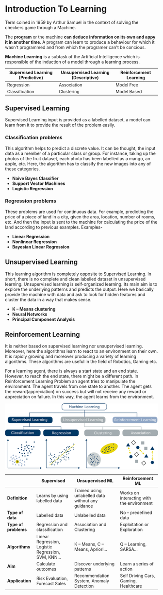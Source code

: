 # Introduction To Learning
Term coined in 1959 by Arthur Samuel in the context of solving the checkers game through a Machine.

The **program** or the machine **can deduce information on its own and appy it in another time**. A program can learn to produce a behaviour for which it wasn't programmed and from which the programer can't be concious.

**Machine Learning** is a subtask of the Artificial Intelligence which is responsible of the induction of a model through a learning process.

Supervised Learning (Predictive) |Unsupervised Learning (Descriptive)|Reinforcement Learning
---                              |---                                |---
Regression                       |Association                        |Model Free
Classification                   |Clustering                         |Model Based


## Supervised Learning 
Supervised Learning input is provided as a labelled dataset, a model can learn from it to provide the result of the problem easily.

### Classification problems
This algorithm helps to predict a discrete value. It can be thought, the input data as a member of a particular class or group. For instance, taking up the photos of the fruit dataset, each photo has been labelled as a mango, an apple, etc. Here, the algorithm has to classify the new images into any of these categories.

- **Naive Bayes Classifier**
- **Support Vector Machines**
- **Logistic Regression**

### Regression problems
These problems are used for continuous data. For example, predicting the price of a piece of land in a city, given the area, location, number of rooms, etc. And then the input is sent to the machine for calculating the price of the land according to previous examples. Examples-

- **Linear Regression**
- **Nonlinear Regression**
- **Bayesian Linear Regression**

## Unsupervised Learning

This learning algorithm is completely opposite to Supervised Learning. In short, there is no complete and clean labelled dataset in unsupervised learning. Unsupervised learning is self-organized learning. Its main aim is to explore the underlying patterns and predicts the output.  Here we basically provide the machine with data and ask to look for hidden features and cluster the data in a way that makes sense.

- **K – Means clustering**
- **Neural Networks**
- **Principal Component Analysis**

## Reinforcement Learning

It is neither based on supervised learning nor unsupervised learning. Moreover, here the algorithms learn to react to an environment on their own. It is rapidly growing and moreover producing a variety of learning algorithms. These algorithms are useful in the field of Robotics, Gaming etc.

For a learning agent, there is always a start state and an end state. However, to reach the end state, there might be a different path. In Reinforcement Learning Problem an agent tries to manipulate the environment. The agent travels from one state to another. The agent gets the reward(appreciation) on success but will not receive any reward or appreciation on failure. In this way, the agent learns from the environment.

![Types of Models](img/image.png)

|               |**Supervised**                 |**Unsupervised ML**                           	   |**Reinforcement ML**
|---            |---                            |---                                               |---
|**Definition**	|Learns by using labelled data	|Trained using unlabelled data without any guidance|	Works on interacting with the environment
|**Type of data**|Labelled data	                |Unlabelled data	                               |No – predefined data
|**Type of problems**|Regression and classification|Association and Clustering|	Exploitation or Exploration
|**Algorithms**|Linear Regression, Logistic Regression, SVM, KNN...|K – Means, C – Means, Apriori...|Q – Learning, SARSA...
|**Aim**|Calculate outcomes|Discover underlying patterns|Learn a series of action
|**Application**|Risk Evaluation, Forecast Sales|Recommendation System, Anomaly Detection|Self Driving Cars, Gaming, Healthcare
